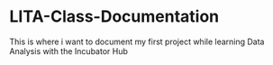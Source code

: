# LITA-Class-Documentation
This is where i want to document my first project while learning Data Analysis with the Incubator Hub
